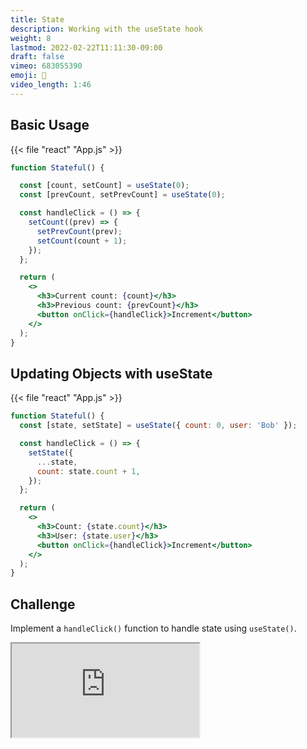 ```yaml
---
title: State
description: Working with the useState hook
weight: 8
lastmod: 2022-02-22T11:11:30-09:00
draft: false
vimeo: 683055390
emoji: 🔄
video_length: 1:46
---
```


## Basic Usage

{{< file "react" "App.js" >}}
```jsx
function Stateful() {

  const [count, setCount] = useState(0);
  const [prevCount, setPrevCount] = useState(0);

  const handleClick = () => {
    setCount((prev) => {
      setPrevCount(prev);
      setCount(count + 1);
    });
  };

  return (
    <>
      <h3>Current count: {count}</h3>
      <h3>Previous count: {prevCount}</h3>
      <button onClick={handleClick}>Increment</button>
    </>
  );
}
```

## Updating Objects with useState

{{< file "react" "App.js" >}}
```jsx
function Stateful() {
  const [state, setState] = useState({ count: 0, user: 'Bob' });

  const handleClick = () => {
    setState({
      ...state,
      count: state.count + 1,
    });
  };

  return (
    <>
      <h3>Count: {state.count}</h3>
      <h3>User: {state.user}</h3>
      <button onClick={handleClick}>Increment</button>
    </>
  );
}
```

## Challenge

Implement a `handleClick()` function to handle state using `useState()`.

<iframe class="frame-full" src="https://stackblitz.com/edit/react-zu9llg?embed=1&file=src/App.js"></iframe>